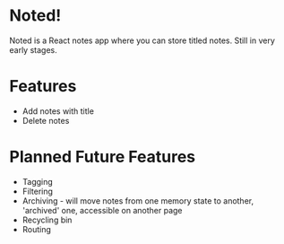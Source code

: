 # Noted!
Noted is a React notes app where you can store titled notes. Still in very early stages.
# Features
  - Add notes with title
  - Delete notes
# Planned Future Features
  - Tagging
  - Filtering
  - Archiving - will move notes from one memory state to another, 'archived' one, accessible on another page
  - Recycling bin
  - Routing
